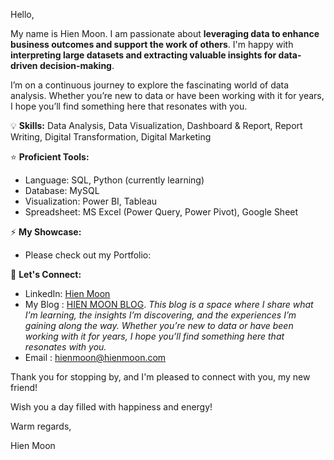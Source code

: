 Hello,

My name is Hien Moon. I am passionate about **leveraging data to enhance business outcomes and support the work of others**. I'm happy with **interpreting large datasets and extracting valuable insights for data-driven decision-making**. 

I’m on a continuous journey to explore the fascinating world of data analysis. Whether you’re new to data or have been working with it for years, I hope you’ll find something here that resonates with you.

💡 **Skills:** Data Analysis, Data Visualization, Dashboard & Report, Report Writing, Digital Transformation, Digital Marketing

⭐ **Proficient Tools:** 
+ Language: SQL, Python (currently learning)
+ Database: MySQL
+ Visualization: Power BI, Tableau
+ Spreadsheet: MS Excel (Power Query, Power Pivot), Google Sheet

⚡ **My Showcase:**
+ Please check out my Portfolio:

👋 **Let's Connect:**
+ LinkedIn: [Hien Moon](https://www.linkedin.com/in/hiennt1017/)
+ My Blog : [HIEN MOON BLOG](https://hienmoon.com/?utm_source=github&utm_medium=readme). _This blog is a space where I share what I’m learning, the insights I’m discovering, and the experiences I’m gaining along the way. Whether you’re new to data or have been working with it for years, I hope you’ll find something here that resonates with you._
+ Email : hienmoon@hienmoon.com


Thank you for stopping by, and I'm pleased to connect with you, my new friend!

Wish you a day filled with happiness and energy!

Warm regards,

Hien Moon
